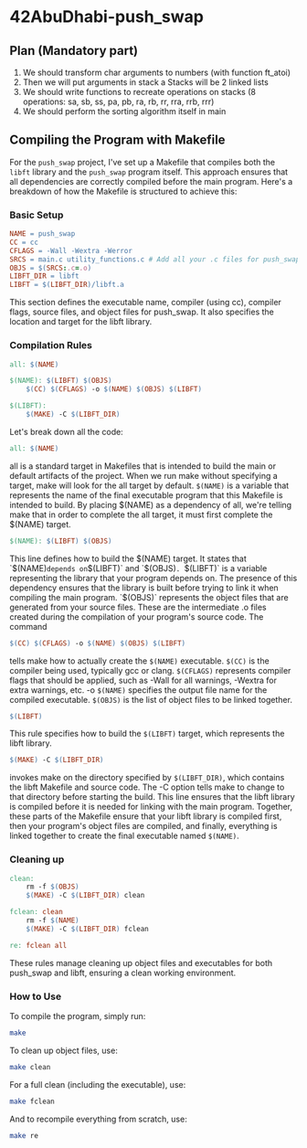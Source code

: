 # 42AbuDhabi-push_swap

## Plan (Mandatory part)

1) We should transform char arguments to numbers (with function ft_atoi)
2) Then we will put arguments in stack a
   Stacks will be 2 linked lists
3) We should write functions to recreate operations on stacks (8 operations: sa, sb, ss, pa, pb, ra, rb, rr, rra, rrb, rrr)
4) We should perform the sorting algorithm itself in main

## Compiling the Program with Makefile

For the `push_swap` project, I've set up a Makefile that compiles both the `libft` library and the `push_swap` program itself. This approach ensures that all dependencies are correctly compiled before the main program. Here's a breakdown of how the Makefile is structured to achieve this:

### Basic Setup

```makefile
NAME = push_swap
CC = cc
CFLAGS = -Wall -Wextra -Werror
SRCS = main.c utility_functions.c # Add all your .c files for push_swap here
OBJS = $(SRCS:.c=.o)
LIBFT_DIR = libft
LIBFT = $(LIBFT_DIR)/libft.a
```

This section defines the executable name, compiler (using cc), compiler flags, source files, and object files for push_swap. It also specifies the location and target for the libft library.

### Compilation Rules

```makefile
all: $(NAME)

$(NAME): $(LIBFT) $(OBJS)
	$(CC) $(CFLAGS) -o $(NAME) $(OBJS) $(LIBFT)

$(LIBFT):
	$(MAKE) -C $(LIBFT_DIR)
```
Let's break down all the code:
```makefile
all: $(NAME)
```
all is a standard target in Makefiles that is intended to build the main or default artifacts of the project. When we run make without specifying a target, make will look for the all target by default.
`$(NAME)` is a variable that represents the name of the final executable program that this Makefile is intended to build. By placing $(NAME) as a dependency of all, we're telling make that in order to complete the all target, it must first complete the $(NAME) target.
```makefile
$(NAME): $(LIBFT) $(OBJS)
```
This line defines how to build the $(NAME) target. It states that `$(NAME)` depends on `$(LIBFT)` and `$(OBJS)`.
`$(LIBFT)` is a variable representing the library that your program depends on. The presence of this dependency ensures that the library is built before trying to link it when compiling the main program.
`$(OBJS)` represents the object files that are generated from your source files. These are the intermediate .o files created during the compilation of your program's source code.
The command
```makefile
$(CC) $(CFLAGS) -o $(NAME) $(OBJS) $(LIBFT)
```
tells make how to actually create the `$(NAME)` executable.
`$(CC)` is the compiler being used, typically gcc or clang.
`$(CFLAGS)` represents compiler flags that should be applied, such as -Wall for all warnings, -Wextra for extra warnings, etc.
-o `$(NAME)` specifies the output file name for the compiled executable.
`$(OBJS)` is the list of object files to be linked together.
```makefile
$(LIBFT)
```
This rule specifies how to build the `$(LIBFT)` target, which represents the libft library.
```makefile
$(MAKE) -C $(LIBFT_DIR)
```
invokes make on the directory specified by `$(LIBFT_DIR)`, which contains the libft Makefile and source code. The -C option tells make to change to that directory before starting the build. This line ensures that the libft library is compiled before it is needed for linking with the main program.
Together, these parts of the Makefile ensure that your libft library is compiled first, then your program's object files are compiled, and finally, everything is linked together to create the final executable named `$(NAME)`.

### Cleaning up
```makefile
clean:
	rm -f $(OBJS)
	$(MAKE) -C $(LIBFT_DIR) clean

fclean: clean
	rm -f $(NAME)
	$(MAKE) -C $(LIBFT_DIR) fclean

re: fclean all
```

These rules manage cleaning up object files and executables for both push_swap and libft, ensuring a clean working environment.

### How to Use
To compile the program, simply run:
```bash
make
```

To clean up object files, use:
```bash
make clean
```

For a full clean (including the executable), use:
```bash
make fclean
```

And to recompile everything from scratch, use:
```bash
make re
```
